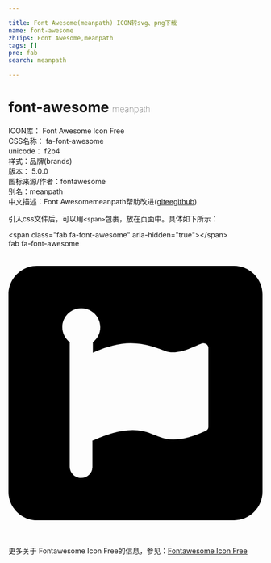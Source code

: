 ```yaml
---

title: Font Awesome(meanpath) ICON转svg、png下载
name: font-awesome
zhTips: Font Awesome,meanpath
tags: []
pre: fab
search: meanpath

---
```


# font-awesome  <small style="font-size: 60%;font-weight: 100">meanpath</small>


<div class="detail-page">
<p>
<span>
ICON库：
<span class="badge-secondary badge">Font Awesome Icon Free</span> 
</span>
<br/>
<span>
CSS名称：
<span class="badge-secondary badge">fa-font-awesome</span> 
</span>
<br/>
<span>
unicode：
<span class="badge-secondary badge">f2b4</span> 
<copy-btn content='f2b4' btn-title=""></copy-btn>
<copy-btn :content='String.fromCodePoint(parseInt("f2b4", 16))' btn-title="复制U"></copy-btn>
</span><br/><span>样式：<span class="badge-light badge">品牌(brands)</span></span>
<br/>
<span>
版本：
<span class="badge-secondary badge">5.0.0</span> 
</span>
<br/>
<span>图标来源/作者：<span class="badge-light badge">fontawesome</span></span> 
<br/>
<span>别名：<span class="badge-light badge">meanpath</span></span><br/><span class="zh-detail">中文描述：<span class="badge-primary badge">Font Awesome</span><span class="badge-primary badge">meanpath</span><span class="help-link"><span>帮助改进</span>(<a href="https://gitee.com/liuwave/icon-helper/edit/master/json/fontawesome/brands/font-awesome.json" target="_blank" rel="noopener noreferrer">gitee</a><a href="https://github.com/liuwave/icon-helper/edit/master/json/fontawesome/brands/font-awesome.json" target="_blank" rel="noopener noreferrer">github</a></span>)</span><br/>
</p>
</div>
<div class="alert alert-dark">
  <i class="fab fa-font-awesome fa-xs"></i>
  <i class="fab fa-font-awesome fa-sm"></i>
  <i class="fab fa-font-awesome fa-lg"></i>
  <i class="fab fa-font-awesome fa-2x"></i>
  <i class="fab fa-font-awesome fa-3x"></i>
  <i class="fab fa-font-awesome fa-5x"></i>
  <i class="fab fa-font-awesome fa-7x"></i>
</div>
<div>
  <p>引入css文件后，可以用<code>&lt;span&gt;</code>包裹，放在页面中。具体如下所示：    
  </p>
  <div class="alert alert-primary" style="font-size: 14px">
    &lt;span class="fab fa-font-awesome" aria-hidden="true"&gt;&lt;/span&gt;
    <copy-btn content='<span class="fab fa-font-awesome" aria-hidden="true"></span>'></copy-btn>
  </div>
  <div class="alert alert-secondary">
    <i class="fab fa-font-awesome"
    style="font-size: 24px"
    aria-hidden="true"></i> fab fa-font-awesome
    <copy-btn content="fab fa-font-awesome" btn-title="复制图标名称"></copy-btn>
  </div>
</div>
<div id="svg" class="svg-wrap">
<svg xmlns="http://www.w3.org/2000/svg" viewBox="0 0 448 512"><path d="M397.8 32H50.2C22.7 32 0 54.7 0 82.2v347.6C0 457.3 22.7 480 50.2 480h347.6c27.5 0 50.2-22.7 50.2-50.2V82.2c0-27.5-22.7-50.2-50.2-50.2zm-45.4 284.3c0 4.2-3.6 6-7.8 7.8-16.7 7.2-34.6 13.7-53.8 13.7-26.9 0-39.4-16.7-71.7-16.7-23.3 0-47.8 8.4-67.5 17.3-1.2.6-2.4.6-3.6 1.2V385c0 1.8 0 3.6-.6 4.8v1.2c-2.4 8.4-10.2 14.3-19.1 14.3-11.3 0-20.3-9-20.3-20.3V166.4c-7.8-6-13.1-15.5-13.1-26.3 0-18.5 14.9-33.5 33.5-33.5 18.5 0 33.5 14.9 33.5 33.5 0 10.8-4.8 20.3-13.1 26.3v18.5c1.8-.6 3.6-1.2 5.4-2.4 18.5-7.8 40.6-14.3 61.5-14.3 22.7 0 40.6 6 60.9 13.7 4.2 1.8 8.4 2.4 13.1 2.4 22.7 0 47.8-16.1 53.8-16.1 4.8 0 9 3.6 9 7.8v140.3z"/></svg>
</div>
<detail full-name='fa-font-awesome'></detail>
    
<div><p>更多关于  Fontawesome Icon Free的信息，参见：<a target="_blank" href="https://iconhelper.cn/fontawesome.html">Fontawesome Icon Free</a>
</p></div>
